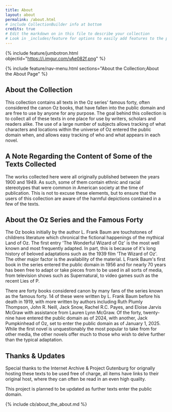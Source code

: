 ```yaml
---
title: About
layout: about
permalink: /about.html
# include CollectionBuilder info at bottom
credits: true
# Edit the markdown on in this file to describe your collection
# Look in _includes/feature for options to easily add features to the page
---
```


{% include feature/jumbotron.html objectid="https://i.imgur.com/vAe082f.png" %}

{% include feature/nav-menu.html sections="About the Collection;About the About Page" %}

## About the Collection

This collection contains all texts in the Oz series' famous forty, often considered the canon Oz books, that have fallen into the public domain and are free to use by anyone for any purpose. The goal behind this collection is to collect all of these texts in one place for use by writers, scholars and readers alike. The use of a large number of subjects allows tracking of what characters and locations within the universe of Oz entered the public domain when, and allows easy tracking of who and what appears in each novel.

## A Note Regarding the Content of Some of the Texts Collected

The works collected here were all originally published between the years 1900 and 1949. As such, some of them contain ethnic and racial stereotypes that were common in American society at the time of publication. This is not to excuse these elements, but to ensure that the users of this collection are aware of the harmful depictions contained in a few of the texts.  


## About the Oz Series and the Famous Forty

The Oz books initially by the author L. Frank Baum are touchstones of childrens literature which chronical the fictional happenings of the mythical Land of Oz. The first entry 'The Wonderful Wizard of Oz' is the most well known and most frequently adapted. In part, this is because of it's long history of beloved adaptations such as the 1939 film 'The Wizard of Oz'. The other major factor is the availability of the material. L Frank Baum's first book in the series entered the public domain in 1956 and for nearly 70 years has been free to adapt or take pieces from to be used in all sorts of media, from television shows such as Supernatural, to video games such as the recent Lies of P.

There are forty books considered canon by many fans of the series known as the famous forty. 14 of these were written by L. Frank Baum before his death in 1919, with more written by authors including Ruth Plumly Thompson, John R. Neill, Jack Snow, Rachel R.C. Payes, and Eloise Jarvis McGraw with assistance from Lauren Lynn McGraw. Of the forty, twenty-nine have entered the public domain as of 2024, with another, Jack Pumpkinhead of Oz, set to enter the public domain as of January 1, 2025. While the first novel is unquestionably the most popular to take from for other media, the other novels offer much to those who wish to delve further than the typical adaptation.


## Thanks & Updates

Special thanks to the Internet Archive & Project Gutenburg for orignally hosting these texts to be used free of charge, all items have links to their original host, where they can often be read in an even high quality. 

This project is planned to be updated as further texts enter the public domain. 


<!-- IMPORTANT!!! DELETE this comment and the include below when you are finished editing this page for your collection. The include below introduces about page features. They will show up on your collection's about page until you delete it.  -->
{% include cb/about_the_about.md %} 
